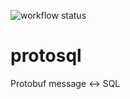 ![workflow status](https://github.com/fabregas/protosql/actions/workflows/go.yml/badge.svg)


# protosql
Protobuf message &lt;-> SQL
